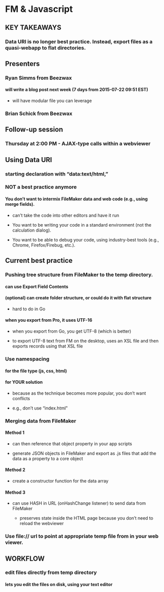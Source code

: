 # FM & Javascript


## KEY TAKEAWAYS

### Data URI is no longer best practice. Instead, export files as a quasi-webapp to flat directories.

## Presenters

### Ryan Simms from Beezwax

#### will write a blog post next week (7 days from 2015-07-22 09:51 EST)

- will have modular file you can leverage

### Brian Schick from Beezwax

## Follow-up session

### Thursday at 2:00 PM - AJAX-type calls within a webviewer

## Using Data URI

### starting declaration with “data:text/html,”

### NOT a best practice anymore

#### You don’t want to intermix FileMaker data and web code (e.g., using merge fields).

- can’t take the code into other editors and have it run

- You want to be writing your code in a standard environment (not the calculation dialog).

- You want to be able to debug your code, using industry-best tools (e.g., Chrome, Firefox/Firebug, etc.).

## Current best practice

### Pushing tree structure from FileMaker to the temp directory.

#### can use Export Field Contents

#### (optional) can create folder structure, or could do it with flat structure

- hard to do in Go

#### when you export from Pro, it uses UTF-16

- when you export from Go, you get UTF-8 (which is better)

- to export UTF-8 text from FM on the desktop, uses an XSL file and then exports records using that XSL file

### Use namespacing

#### for the file type (js, css, html)

#### for YOUR solution

- because as the technique becomes more popular, you don’t want conflicts

- e.g., don’t use “index.html"

### Merging data from FileMaker

#### Method 1

- can then reference that object property in your app scripts

- generate JSON objects in FileMaker and export as .js files that add the data as a property to a core object

#### Method 2

- create a constructor function for the data array

#### Method 3

- can use HASH in URL (onHashChange listener) to send data from FileMaker

	- preserves state inside the HTML page because you don’t need to reload the webviewer

### Use file:// url to point at appropriate temp file from in your web viewer.

## WORKFLOW

### edit files directly from temp directory

#### lets you edit the files on disk, using your text editor

